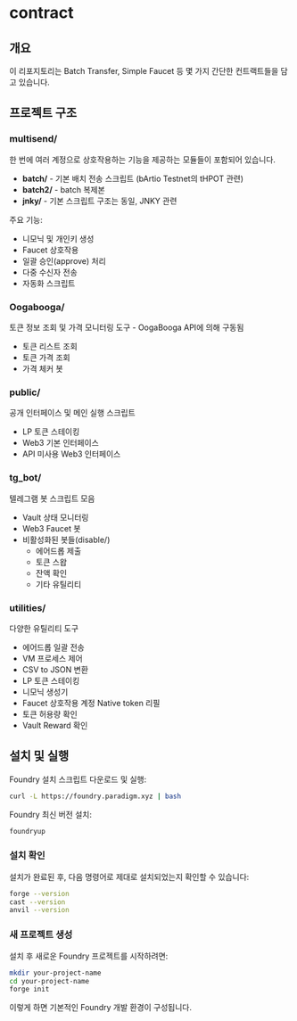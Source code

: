 # contract

## 개요
이 리포지토리는 Batch Transfer, Simple Faucet 등 몇 가지 간단한 컨트랙트들을 담고 있습니다.

## 프로젝트 구조

### multisend/
한 번에 여러 계정으로 상호작용하는 기능을 제공하는 모듈들이 포함되어 있습니다.
- **batch/** - 기본 배치 전송 스크립트 (bArtio Testnet의 tHPOT 관련)
- **batch2/** - batch 복제본
- **jnky/** - 기본 스크립트 구조는 동일, JNKY 관련

주요 기능:
- 니모닉 및 개인키 생성
- Faucet 상호작용
- 일괄 승인(approve) 처리
- 다중 수신자 전송
- 자동화 스크립트


### Oogabooga/
토큰 정보 조회 및 가격 모니터링 도구 - OogaBooga API에 의해 구동됨
- 토큰 리스트 조회
- 토큰 가격 조회
- 가격 체커 봇

### public/
공개 인터페이스 및 메인 실행 스크립트
- LP 토큰 스테이킹
- Web3 기본 인터페이스
- API 미사용 Web3 인터페이스

### tg_bot/
텔레그램 봇 스크립트 모음
- Vault 상태 모니터링
- Web3 Faucet 봇
- 비활성화된 봇들(disable/)
  - 에어드롭 제출
  - 토큰 스왑
  - 잔액 확인
  - 기타 유틸리티

### utilities/
다양한 유틸리티 도구
- 에어드롭 일괄 전송
- VM 프로세스 제어
- CSV to JSON 변환
- LP 토큰 스테이킹
- 니모닉 생성기
- Faucet 상호작용 계정 Native token 리필
- 토큰 허용량 확인
- Vault Reward 확인

## 설치 및 실행
Foundry 설치 스크립트 다운로드 및 실행:
```bash
curl -L https://foundry.paradigm.xyz | bash
```
Foundry 최신 버전 설치:
```bash
foundryup
```
### 설치 확인
설치가 완료된 후, 다음 명령어로 제대로 설치되었는지 확인할 수 있습니다:
```bash
forge --version
cast --version
anvil --version
```
### 새 프로젝트 생성
설치 후 새로운 Foundry 프로젝트를 시작하려면:
```bash
mkdir your-project-name
cd your-project-name
forge init
```
이렇게 하면 기본적인 Foundry 개발 환경이 구성됩니다.
